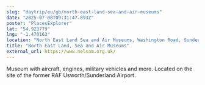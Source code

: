 ```yaml
---
slug: "daytrip/eu/gb/north-east-land-sea-and-air-museums"
date: "2025-07-08T09:31:47.893Z"
poster: "PlacesExplorer"
lat: "54.923779"
lng: "-1.470163"
location: "North East Land Sea and Air Museums, Washington Road, Sunderland, SR5 3HZ, United Kingdom"
title: "North East Land, Sea and Air Museums"
external_url: https://www.nelsam.org.uk/
---
```

Museum with aircraft, engines, military vehicles and more.
Located on the site of the former RAF Usworth/Sunderland Airport.